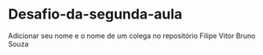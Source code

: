# Desafio-da-segunda-aula
Adicionar seu nome e o nome de um colega no repositório
Filipe Vitor
Bruno Souza
